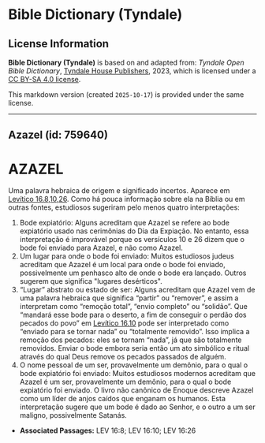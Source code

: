 # Bible Dictionary (Tyndale)

## License Information

**Bible Dictionary (Tyndale)** is based on and adapted from: _Tyndale Open Bible Dictionary_, [Tyndale House Publishers](https://tyndaleopenresources.com/), 2023, which is licensed under a [CC BY-SA 4.0 license](https://creativecommons.org/licenses/by-sa/4.0/legalcode.en).

This markdown version (created `2025-10-17`) is provided under the same license.



--------------------------------

## Azazel (id: 759640)

AZAZEL
======

Uma palavra hebraica de origem e significado incertos. Aparece em [Levítico 16\.8,10,26](https://ref.ly/Lev16:8,Lev16:10,Lev16:26). Como há pouca informação sobre ela na Bíblia ou em outras fontes, estudiosos sugeriram pelo menos quatro interpretações:

1. Bode expiatório: Alguns acreditam que Azazel se refere ao bode expiatório usado nas cerimônias do Dia da Expiação. No entanto, essa interpretação é improvável porque os versículos 10 e 26 dizem que o bode foi enviado para Azazel, e não como Azazel.
2. Um lugar para onde o bode foi enviado: Muitos estudiosos judeus acreditam que Azazel é um local para onde o bode foi enviado, possivelmente um penhasco alto de onde o bode era lançado. Outros sugerem que significa "lugares desérticos".
3. “Lugar” abstrato ou estado de ser: Alguns acreditam que Azazel vem de uma palavra hebraica que significa “partir” ou “remover”, e assim a interpretam como “remoção total”, “envio completo” ou “solidão”. Que “mandará esse bode para o deserto, a fim de conseguir o perdão dos pecados do povo” em [Levítico 16\.10](https://ref.ly/Lev16:10) pode ser interpretado como “enviado para se tornar nada” ou “totalmente removido”. Isso implica a remoção dos pecados: eles se tornam “nada”, já que são totalmente removidos. Enviar o bode embora seria então um ato simbólico e ritual através do qual Deus remove os pecados passados de alguém.
4. O nome pessoal de um ser, provavelmente um demônio, para o qual o bode expiatório foi enviado: Muitos estudiosos modernos acreditam que Azazel é um ser, provavelmente um demônio, para o qual o bode expiatório foi enviado. O livro não canônico de Enoque descreve Azazel como um líder de anjos caídos que enganam os humanos. Esta interpretação sugere que um bode é dado ao Senhor, e o outro a um ser maligno, possivelmente Satanás.

* **Associated Passages:** LEV 16:8; LEV 16:10; LEV 16:26

